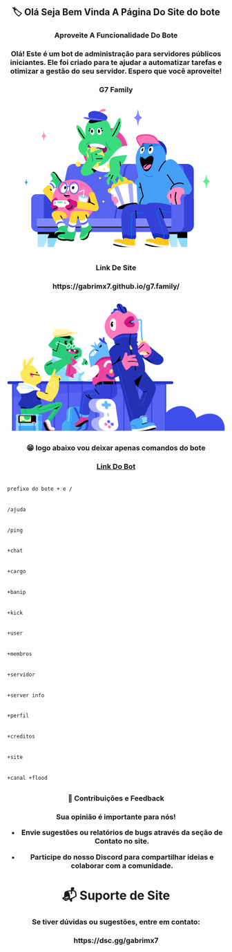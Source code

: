 <h2 align="center">🏷️ Olá Seja Bem Vinda A Página Do Site do bote</h2>
<h3 align="center">Aproveite A Funcionalidade Do Bote 
</h3>

<h3 align="center">Olá! Este é um bot de administração para servidores públicos iniciantes. Ele foi criado para te ajudar a automatizar tarefas e otimizar a gestão do seu servidor. Espero que você aproveite!</h3>

<h3 align="center">G7 Family</h3>

<div align="center">
<img style="display: block;-webkit-user-select: none;margin: auto;background-color: hsl(0, 0%, 90%);" src="assets/asset2.svg" width='800'>
</div>

<h2 align="center"></h2>


<h3 align="center">Link De Site
</h3>

<h3 align="center">https://gabrimx7.github.io/g7.family/</h3>

##

<div align="center">
<img style="display: block;-webkit-user-select: none;margin: auto;background-color: hsl(0, 0%, 90%);" src="assets/asset3.svg" width='800'>
</div>

##

<h3 align="center">😁 logo abaixo vou deixar apenas comandos do bote
</h3>

<h3 align="center">
  <a href = "https://discord.com/oauth2/authorize?client_id=1044139997265141830"> Link Do Bot</a>
</h3>

```bash

prefixo do bote + e /

```
```bash

/ajuda

```
```bash

/ping

```
```bash

+chat

```
```bash

+cargo

```
```bash

+banip

```
```bash

+kick

```
```bash

+user

```
```bash

+membros

```
```bash

+servidor

```
```bash

+server info

```
```bash

+perfil

```
```bash

+creditos

```
```bash

+site

```
```bash

+canal +flood

```

##

<h3 align="center"> 🤝 Contribuições e Feedback</h3>

<h3 align="center">Sua opinião é importante para nós!

- Envie sugestões ou relatórios de bugs através da seção de Contato no site.

- Participe do nosso Discord para compartilhar ideias e colaborar com a comunidade.  </h3>


<h1 align="center">📬 Suporte de Site</h1>

<h3 align="center">Se tiver dúvidas ou sugestões, entre em contato: </h3>

<h3 align="center">https://dsc.gg/gabrimx7</h3>


